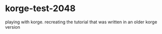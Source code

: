 # korge-test-2048
playing with korge. recreating the tutorial that was written in an older korge version
